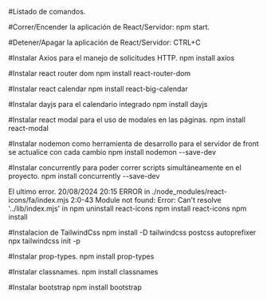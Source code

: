 #Listado de comandos.

#Correr/Encender la aplicación de React/Servidor: npm start.

#Detener/Apagar la aplicación de React/Servidor: CTRL+C

#Instalar Axios para el manejo de solicitudes HTTP.
npm install axios

#Instalar react router dom
npm install react-router-dom

#Instalar react calendar
npm install react-big-calendar

#Instalar dayjs para el calendario integrado
npm install dayjs

#Instalar react modal para el uso de modales en las páginas.
npm install react-modal

#Instalar nodemon como herramienta de desarrollo para el servidor de front se actualice con cada cambio
npm install nodemon --save-dev

#Instalar concurrently para poder correr scripts simultáneamente en el proyecto.
npm install concurrently --save-dev


El ultimo error. 20/08/2024 20:15
ERROR in ./node_modules/react-icons/fa/index.mjs 2:0-43
Module not found: Error: Can't resolve '../lib/index.mjs' in 
npm uninstall react-icons
npm install react-icons
npm install


#Instalacion de TailwindCss
npm install -D tailwindcss postcss autoprefixer
npx tailwindcss init -p


#Instalar prop-types.
npm install prop-types

#Instalar classnames.
npm install classnames

#Instalar bootstrap
npm install bootstrap
